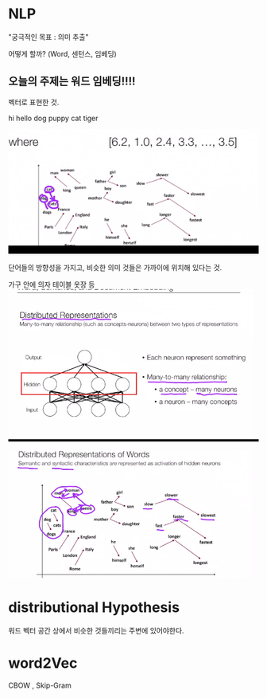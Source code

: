 # NLP 
"궁극적인 목표 : 의미 추출"

어떻게 할까?
(Word, 센턴스, 임베딩)

## 오늘의 주제는 워드 임베딩!!!!
벡터로 표현한 것. 

hi hello
dog puppy 
cat tiger 

![jw.png](img/jw.png)

단어들의 방향성을 가지고, 비슷한 의미 것들은 가까이에 위치해 있다는 것. 

가구 안에 의자 테이블 옷장 등 
![many.png](img/manytomany.PNG)

![relation.png](img/relation.PNG)

# distributional Hypothesis  
워드 벡터 공간 상에서 비슷한 것들끼리는 주변에 있어야한다. 

# word2Vec  
CBOW , Skip-Gram 

